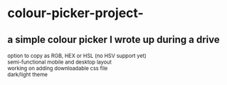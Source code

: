 # colour-picker-project-
## a simple colour picker I wrote up during a drive
<sub> option to copy as RGB, HEX or HSL (no HSV support yet) </sub> \
<sub> semi-functional mobile and desktop layout </sub> \
<sub> working on adding downloadable css file </sub> \
<sub> dark/light theme </sub>
